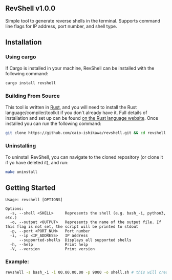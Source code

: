 RevShell v1.0.0
---------------
Simple tool to generate reverse shells in the terminal. Supports command line flags for IP address, port number, and shell type.

Installation
---------------
### Using cargo
If Cargo is installed in your machine, RevShell can be installed with the following command:
```sh
cargo install revshell
```

### Building From Source
This tool is written in [Rust](https://www.rust-lang.org/), and you will need to install the Rust language/compiler/toolkit if you don't already have it. Full details of installation and set up can be found [on the Rust language website](https://www.rust-lang.org/tools/install). Once installed you can run the following command:

```sh
git clone https://github.com/caio-ishikawa/revshell.git && cd revshell && make install 
```

### Uninstalling
To uninstall RevShell, you can navigate to the cloned repository (or clone it if yo have deleted it), and run:

```sh
make uninstall
```

Getting Started
---------------
```
Usage: revshell [OPTIONS]

Options:
  -s, --shell <SHELL>     Represents the shell (e.g. bash_-i, python3, etc.)
  -o, --output <OUTPUT>   Represents the name of the output file. If this flag is not set, the script will be printed to stdout
  -p, --port <PORT_NUM>   Port number
  -i, --ip <IP_ADDRESS>   IP address
      --supported-shells  Displays all supported shells
  -h, --help              Print help
  -V, --version           Print version
```

### Example:
```sh
revshell -s bash_-i -i 00.00.00.00 -p 9000 -o shell.sh # this will create a file called shell.sh in the current directory.
```

